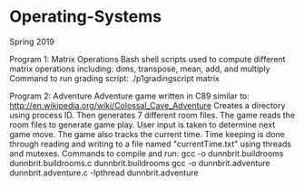 # Operating-Systems
Spring 2019

Program 1: Matrix Operations
  Bash shell scripts used to compute different matrix operations including: dims, transpose, mean, add, and multiply
  Command to run grading script: ./p1gradingscript matrix

Program 2: Adventure
  Adventure game written in C89 similar to: http://en.wikipedia.org/wiki/Colossal_Cave_Adventure
  Creates a directory using process ID. Then generates 7 different room files. 
  The game reads the room files to generate game play. User input is taken to determine next game move. 
  The game also tracks the current time. Time keeping is done through reading and writing to a file named "currentTime.txt" using threads and mutexes.
  Commands to compile and run:
  gcc -o dunnbrit.buildrooms dunnbrit.buildrooms.c
  dunnbrit.buildrooms
  gcc -o dunnbrit.adventure dunnbrit.adventure.c -lpthread
  dunnbrit.adventure
  
